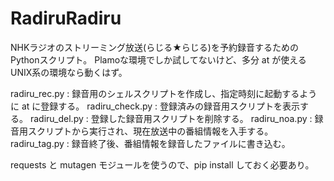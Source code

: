 # RadiruRadiru

NHKラジオのストリーミング放送(らじる★らじる)を予約録音するためのPythonスクリプト。
Plamoな環境でしか試してないけど、多分 at が使えるUNIX系の環境なら動くはず。

radiru_rec.py  : 録音用のシェルスクリプトを作成し、指定時刻に起動するように at に登録する。 
radiru_check.py : 登録済みの録音用スクリプトを表示する。
radiru_del.py : 登録した録音用スクリプトを削除する。
radiru_noa.py : 録音用スクリプトから実行され、現在放送中の番組情報を入手する。
radiru_tag.py : 録音終了後、番組情報を録音したファイルに書き込む。

requests と mutagen モジュールを使うので、pip install しておく必要あり。
